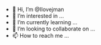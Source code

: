 - 👋 Hi, I’m @Ilovejman
- 👀 I’m interested in ...
- 🌱 I’m currently learning ...
- 💞️ I’m looking to collaborate on ...
- 📫 How to reach me ...

<!---
Ilovejman/Ilovejman is a ✨ special ✨ repository because its `README.md` (this file) appears on your GitHub profile.
You can click the Preview link to take a look at your changes.
--->
